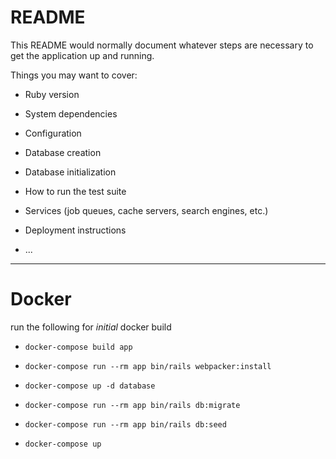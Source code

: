 # README

This README would normally document whatever steps are necessary to get the
application up and running.

Things you may want to cover:

* Ruby version

* System dependencies

* Configuration

* Database creation

* Database initialization

* How to run the test suite

* Services (job queues, cache servers, search engines, etc.)

* Deployment instructions

* ...

---

# Docker

run the following for *initial* docker build

- `docker-compose build app`

- `docker-compose run --rm app bin/rails webpacker:install`

- `docker-compose up -d database`

- `docker-compose run --rm app bin/rails db:migrate`

- `docker-compose run --rm app bin/rails db:seed`

- `docker-compose up`
